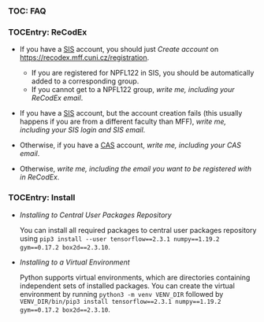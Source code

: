 ### TOC: FAQ

### TOCEntry: ReCodEx

- If you have a [SIS](https://is.cuni.cz/studium) account, you should just
  _Create account_ on https://recodex.mff.cuni.cz/registration.
  - If you are registered for NPFL122 in SIS, you should be automatically added
    to a corresponding group.
  - If you cannot get to a NPFL122 group, _write me, including your
    ReCodEx email_.

- If you have a [SIS](https://is.cuni.cz/studium) account, but the account
  creation fails (this usually happens if you are from a different faculty than
  MFF), _write me, including your SIS login and SIS email_.

- Otherwise, if you have a [CAS](https://ldapuser.cuni.cz/) account, _write me,
  including your CAS email_.

- Otherwise, _write me, including the email you want to be registered with in ReCodEx_.

### TOCEntry: Install

- _Installing to Central User Packages Repository_

  You can install all required packages to central user packages repository using
 `pip3 install --user tensorflow==2.3.1 numpy==1.19.2 gym==0.17.2 box2d==2.3.10`.

- _Installing to a Virtual Environment_

  Python supports virtual environments, which are directories containing
  independent sets of installed packages. You can create the virtual environment
  by running `python3 -m venv VENV_DIR` followed by
  `VENV_DIR/bin/pip3 install tensorflow==2.3.1 numpy==1.19.2 gym==0.17.2 box2d==2.3.10`.
